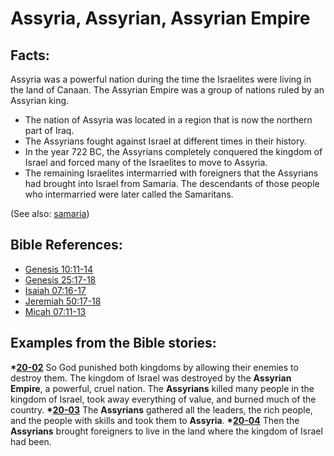 # Assyria, Assyrian, Assyrian Empire #

## Facts: ##

Assyria was a powerful nation during the time the Israelites were living in the land of Canaan. The Assyrian Empire was a group of nations ruled by an Assyrian king.

 * The nation of Assyria was located in a region that is now the northern part of Iraq.
 * The Assyrians fought against Israel at different times in their history.
 * In the year 722 BC, the Assyrians completely conquered the kingdom of Israel and forced many of the Israelites to move to Assyria.
 * The remaining Israelites intermarried with foreigners that the Assyrians had brought into Israel from Samaria. The descendants of those people who intermarried were later called the Samaritans.

(See also: [samaria](../other/samaria.md))

## Bible References: ##

* [Genesis 10:11-14](https://door43.org/en/bible/notes/gen/10/11)
* [Genesis 25:17-18](https://door43.org/en/bible/notes/gen/25/17)
* [Isaiah 07:16-17](https://door43.org/en/bible/notes/isa/07/16)
* [Jeremiah 50:17-18](https://door43.org/en/bible/notes/jer/50/17)
* [Micah 07:11-13](https://door43.org/en/bible/notes/mic/07/11)

## Examples from the Bible stories: ##

  __*[20-02](https://door43.org/en/obs/notes/frames/20-02)__ So God punished both kingdoms by allowing their enemies to destroy them. The kingdom of Israel was destroyed by the __Assyrian Empire__, a powerful, cruel nation. The __Assyrians__ killed many people in the kingdom of Israel, took away everything of value, and burned much of the country.
  __*[20-03](https://door43.org/en/obs/notes/frames/20-03)__ The __Assyrians__ gathered all the leaders, the rich people, and the people with skills and took them to __Assyria__.
  __*[20-04](https://door43.org/en/obs/notes/frames/20-04)__ Then the __Assyrians__ brought foreigners to live in the land where the kingdom of Israel had been. 



